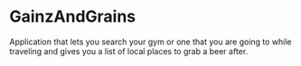# GainzAndGrains
Application that lets you search your gym or one that you are going to while traveling and gives you a list of local places to grab a beer after.
